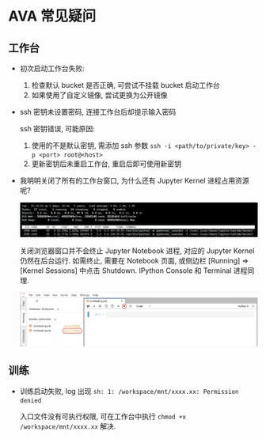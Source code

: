 # AVA 常见疑问

## 工作台

- 初次启动工作台失败:
    1. 检查默认 bucket 是否正确, 可尝试不挂载 bucket 启动工作台
    2. 如果使用了自定义镜像, 尝试更换为公开镜像


- ssh 密钥未设置密码, 连接工作台后却提示输入密码

    ssh 密钥错误, 可能原因:
    1. 使用的不是默认密钥, 需添加 ssh 参数 `ssh -i <path/to/private/key> -p <port> root@<host>`
    2. 更新密钥后未重启工作台, 重启后即可使用新密钥

- 我明明关闭了所有的工作台窗口, 为什么还有 Jupyter Kernel 进程占用资源呢?
    
    ![](/images/ch-09/workspace-kernel-proc.png)

    关闭浏览器窗口并不会终止 Jupyter Notebook 进程, 对应的 Jupyter Kernel 仍然在后台运行. 如需终止, 需要在 Notebook 页面, 或侧边栏 [Running] => [Kernel Sessions] 中点击 Shutdown. IPython Console 和 Terminal 进程同理.

    ![](/images/ch-09/workspace-shutdown-kernel.png)

## 训练

- 训练启动失败, log 出现 `sh: 1: /workspace/mnt/xxxx.xx: Permission denied`

    入口文件没有可执行权限, 可在工作台中执行 `chmod +x /workspace/mnt/xxxx.xx` 解决.

